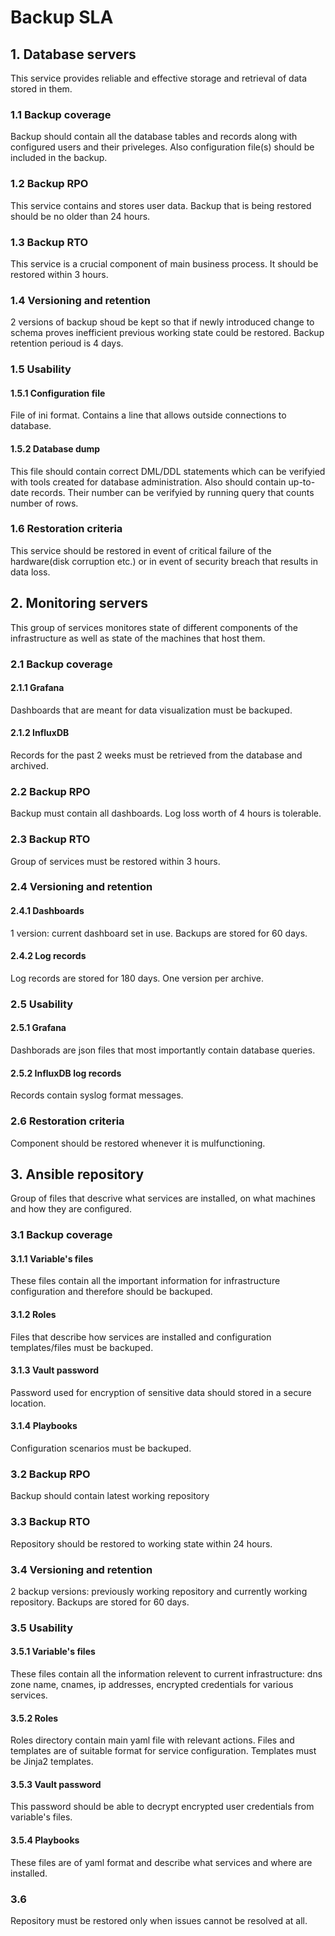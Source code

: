 # Backup SLA
## 1. Database servers
This service provides reliable and effective storage and retrieval of data stored in them.

### 1.1 Backup coverage
Backup should contain all the database tables and records along with configured users and their priveleges. Also configuration file(s) should be included in the backup.

### 1.2 Backup RPO
This service contains and stores user data. Backup that is being restored should be no older than 24 hours.

### 1.3 Backup RTO
This service is a crucial component of main business process. It should be restored within 3 hours.

### 1.4 Versioning and retention
2 versions of backup shoud be kept so that if newly introduced change to schema proves inefficient previous working state could be restored. Backup retention perioud is 4 days.

### 1.5 Usability 
#### 1.5.1 Configuration file
File of ini format. Contains a line that allows outside connections to database.
#### 1.5.2 Database dump
This file should contain correct DML/DDL statements which can be verifyied with tools created for database administration. Also should contain up-to-date records. Their number can be verifyied by running query that counts number of rows.

### 1.6 Restoration criteria
This service should be restored in event of critical failure of the hardware(disk corruption etc.) or in event of security breach that results in data loss.

## 2. Monitoring servers
This group of services monitores state of different components of the infrastructure as well as state of the machines that host them.

### 2.1 Backup coverage
#### 2.1.1 Grafana
Dashboards that are meant for data visualization must be backuped.
#### 2.1.2 InfluxDB
Records for the past 2 weeks must be retrieved from the database and archived.
### 2.2 Backup RPO
Backup must contain all dashboards. Log loss worth of 4 hours is tolerable.
### 2.3 Backup RTO
Group of services must be restored within 3 hours.
### 2.4 Versioning and retention
#### 2.4.1 Dashboards
1 version: current dashboard set in use. Backups are stored for 60 days.
#### 2.4.2 Log records
Log records are stored for 180 days. One version per archive.
### 2.5 Usability
#### 2.5.1 Grafana
Dashborads are json files that most importantly contain database queries.
#### 2.5.2 InfluxDB log records
Records contain syslog format messages.
### 2.6 Restoration criteria
Component should be restored whenever it is mulfunctioning.

## 3. Ansible repository
Group of files that descrive what services are installed, on what machines and how they are configured.

### 3.1 Backup coverage
#### 3.1.1 Variable's files
These files contain all the important information for infrastructure configuration and therefore should be backuped.
#### 3.1.2 Roles
Files that describe how services are installed and configuration templates/files must be backuped.
#### 3.1.3 Vault password
Password used for encryption of sensitive data should stored in a secure location.
#### 3.1.4 Playbooks
Configuration scenarios must be backuped.

### 3.2 Backup RPO
Backup should contain latest working repository

### 3.3 Backup RTO
Repository should be restored to working state within 24 hours.

### 3.4 Versioning and retention
2 backup versions: previously working repository and currently working repository. Backups are stored for 60 days.

### 3.5 Usability
#### 3.5.1 Variable's files
These files contain all the information relevent to current infrastructure: dns zone name, cnames, ip addresses, encrypted credentials for various services.
#### 3.5.2 Roles
Roles directory contain main yaml file with relevant actions. Files and templates are of suitable format for service configuration. Templates must be Jinja2 templates.
#### 3.5.3 Vault password
This password should be able to decrypt encrypted user credentials from variable's files.
#### 3.5.4 Playbooks
These files are of yaml format and describe what services and where are installed.

### 3.6
Repository must be restored only when issues cannot be resolved at all.

